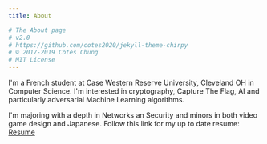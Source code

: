 ```yaml
---
title: About

# The About page
# v2.0
# https://github.com/cotes2020/jekyll-theme-chirpy
# © 2017-2019 Cotes Chung
# MIT License
---
```


I'm a French student at Case Western Reserve University, Cleveland OH in Computer Science.
I'm interested in cryptography, Capture The Flag, AI and particularly adversarial Machine Learning algorithms.

I'm majoring with a depth in Networks an Security and minors in both video game design and Japanese.
Follow this link for my up to date resume:
[Resume](http://susanou.github.io/data/resumeCVEn.pdf)

